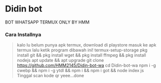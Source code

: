 # Didin bot

BOT WHATSAPP TERMUX ONLY BY HMM

### Cara Installnya
> kalo lu belum punya apk termux, download di playstore
> masuk ke apk termux lalu ketik program dibawah ini!
> termux-setup-storage
> pkg install git && pkg install wget && pkg install ffmpeg && pkg install nodejs
> apt update && apt upgrade
> git clone https://github.com/HMM2145/Didin-bot-wa
> cd Didin-bot-wa
> npm i -g cwebp && npm i -g ytdl && npm i  && npm i got && node index js
> Tinggal scan kode qr yeee...done
```
